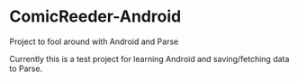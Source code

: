 ComicReeder-Android
===================

Project to fool around with Android and Parse

Currently this is a test project for learning Android and saving/fetching data to Parse.
